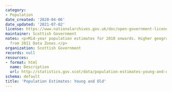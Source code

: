 ```yaml
---
category:
- Population
date_created: '2020-04-06'
date_updated: '2021-07-02'
license: https://www.nationalarchives.gov.uk/doc/open-government-licence/version/3/
maintainer: Scottish Government
notes: <p>Mid-year population estimates for 2018 onwards. Higher geographies are aggregated
  from 2011 Data Zones.</p>
organization: Scottish Government
records: null
resources:
- format: html
  name: Description
  url: http://statistics.gov.scot/data/population-estimates-young-and-old
schema: default
title: 'Population Estimates: Young and Old'
---
```

